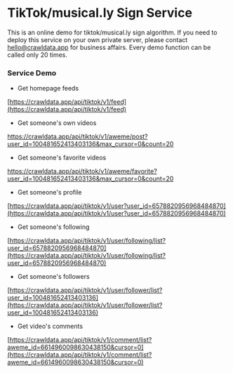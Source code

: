 # TikTok/musical.ly Sign Service

This is an online demo for tiktok/musical.ly sign algorithm. 
If you need to deploy this service on your own private server, please contact [hello@crawldata.app](hello@crawldata.app) for business affairs.
Every demo function can be called only 20 times.

### Service Demo

+ Get homepage feeds

[https://crawldata.app/api/tiktok/v1/feed](https://crawldata.app/api/tiktok/v1/feed)

+ Get someone's own videos

[https://crawldata.app/api/tiktok/v1/aweme/post?user_id=100481652413403136&max_cursor=0&count=20
](https://crawldata.app/api/tiktok/v1/aweme/post?user_id=100481652413403136&max_cursor=0&count=20
)

+ Get someone's favorite videos

[https://crawldata.app/api/tiktok/v1/aweme/favorite?user_id=100481652413403136&max_cursor=0&count=20
](https://crawldata.app/api/tiktok/v1/aweme/favorite?user_id=100481652413403136&max_cursor=0&count=20
)

+ Get someone's profile

[https://crawldata.app/api/tiktok/v1/user?user_id=6578820956968484870](https://crawldata.app/api/tiktok/v1/user?user_id=6578820956968484870)

+ Get someone's following

[https://crawldata.app/api/tiktok/v1/user/following/list?user_id=6578820956968484870](https://crawldata.app/api/tiktok/v1/user/following/list?user_id=6578820956968484870)

+ Get someone's followers

[https://crawldata.app/api/tiktok/v1/user/follower/list?user_id=100481652413403136](https://crawldata.app/api/tiktok/v1/user/follower/list?user_id=100481652413403136)

+ Get video's comments

[https://crawldata.app/api/tiktok/v1/comment/list?aweme_id=6614960098630438150&cursor=0](https://crawldata.app/api/tiktok/v1/comment/list?aweme_id=6614960098630438150&cursor=0)
